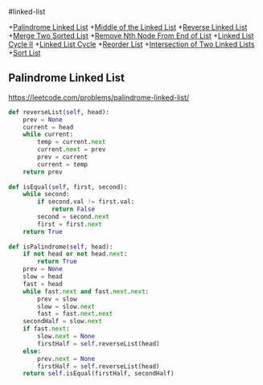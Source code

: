 #linked-list

+[Palindrome Linked List](#palindrome-linked-list)
+[Middle of the Linked List](#middle-of-the-linked-list)
+[Reverse Linked List](#reverse-linked-list)
+[Merge Two Sorted List](#merge-two-sorted-list)
+[Remove Nth Node From End of List](#remove-nth-node-from-end-of-list)
+[Linked List Cycle II](#linked-list-cycle-II)
+[Linked List Cycle](#linked-list-cycle)
+[Reorder List](#reorder-list)
+[Intersection of Two Linked Lists](#intersection-of-two-linked-list)
+[Sort List](#sort-list)

## Palindrome Linked List

https://leetcode.com/problems/palindrome-linked-list/

```python
def reverseList(self, head):
    prev = None
    current = head
    while current:
        temp = current.next
        current.next = prev
        prev = current
        current = temp
    return prev
    
def isEqual(self, first, second):
    while second:
        if second.val != first.val:
            return False
        second = second.next
        first = first.next
    return True
    
def isPalindrome(self, head):
    if not head or not head.next:
        return True
    prev = None
    slow = head
    fast = head
    while fast.next and fast.next.next:
        prev = slow
        slow = slow.next
        fast = fast.next.next
    secondHalf = slow.next
    if fast.next: 
        slow.next = None
        firstHalf = self.reverseList(head)
    else: 
        prev.next = None
        firstHalf = self.reverseList(head)
    return self.isEqual(firstHalf, secondHalf)
```
